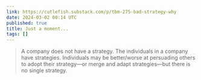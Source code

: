 ```yaml
---
link: https://cutlefish.substack.com/p/tbm-275-bad-strategy-why
date: 2024-03-02 00:14 UTC
published: true
title: Just a moment...
tags: []
---
```


> A company does not have a strategy. The individuals in a company have strategies. Individuals may be better/worse at persuading others to adopt their strategy—or merge and adapt strategies—but there is no single strategy.
